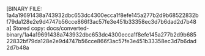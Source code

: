 [BINARY FILE: 1a4a19691438a743932dbc653dc4300ecca1f8efe145a277b2d9b68522832bf79da128e2e9d4747b56cce866f3ac57fe3e451b33358ec3d7b6dad2d7b48a]
Stored copy: docs/converted-binary/1a4a19691438a743932dbc653dc4300ecca1f8efe145a277b2d9b68522832bf79da128e2e9d4747b56cce866f3ac57fe3e451b33358ec3d7b6dad2d7b48a
